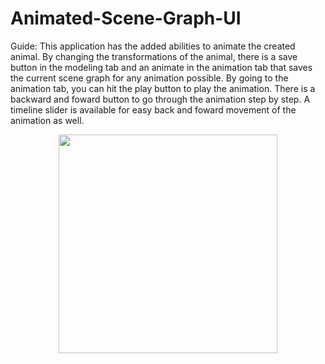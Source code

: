 # Animated-Scene-Graph-UI

Guide: This application has the added abilities to animate the created animal. By changing the transformations of the animal, there is a save button in the modeling tab and an animate in the animation tab that saves the current scene graph for any animation possible. By going to the animation tab, you can hit the play button to play the animation. There is a backward and foward button to go through the animation step by step. A timeline slider is available for easy back and foward movement of the animation as well.

<p align="center">
  <img src="/Users/Calvin/Desktop/sceneGraph.jpg" width="350"/>
  
</p>
